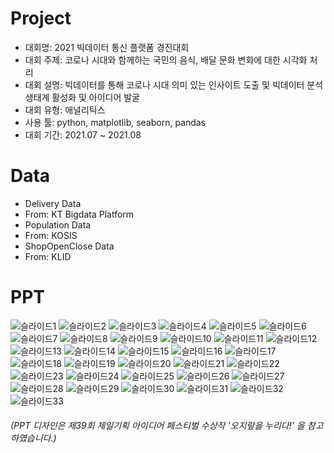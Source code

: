 # Project
- 대회명: 2021 빅데이터 통신 플랫폼 경진대회
- 대회 주제: 코로나 시대와 함께하는 국민의 음식, 배달 문화 변화에 대한 시각화 처리
- 대회 설명: 빅데이터를 통해 코로나 시대 의미 있는 인사이트 도출 및 빅데이터 분석 생태계 활성화 및 아이디어 발굴
- 대회 유형: 애널리틱스
- 사용 툴: python, matplotlib, seaborn, pandas
- 대회 기간: 2021.07 ~ 2021.08

# Data
- Delivery Data
- From: KT Bigdata Platform
- Population Data
- From: KOSIS
- ShopOpenClose Data
- From: KLID

# PPT

![슬라이드1](https://user-images.githubusercontent.com/52409420/131244064-700907e9-8ead-4112-a43e-c24748e14650.PNG)
![슬라이드2](https://user-images.githubusercontent.com/52409420/131244068-d2538cb7-5902-46e7-94d4-ceee3b98bdd5.PNG)
![슬라이드3](https://user-images.githubusercontent.com/52409420/131244070-456a90ca-106e-4be2-bc55-d5bc6c84b241.PNG)
![슬라이드4](https://user-images.githubusercontent.com/52409420/131244071-c631818a-9795-4737-970f-df0a21b87b21.PNG)
![슬라이드5](https://user-images.githubusercontent.com/52409420/131244072-4047c6cb-0133-46ac-bdc8-172a3cba92d5.PNG)
![슬라이드6](https://user-images.githubusercontent.com/52409420/131244073-85775dbf-40e9-4fe0-b323-10bc12544561.PNG)
![슬라이드7](https://user-images.githubusercontent.com/52409420/131244074-cbee497e-cda1-419e-a158-e415ce37322a.PNG)
![슬라이드8](https://user-images.githubusercontent.com/52409420/131244075-0df9f936-311a-4b94-8e50-6cc02837b266.PNG)
![슬라이드9](https://user-images.githubusercontent.com/52409420/131244076-2e4a9987-3f32-464e-9fec-edf01fb87e30.PNG)
![슬라이드10](https://user-images.githubusercontent.com/52409420/131244079-db5dbc57-34c6-47f5-8ab0-a137478d15d7.PNG)
![슬라이드11](https://user-images.githubusercontent.com/52409420/131244080-692c5567-da38-41db-ada6-2dc630a15761.PNG)
![슬라이드12](https://user-images.githubusercontent.com/52409420/131244082-f047cfbf-4df5-4f55-af28-8bf347695447.PNG)
![슬라이드13](https://user-images.githubusercontent.com/52409420/131244085-64098a70-68e6-4abd-86ba-bca7da80decd.PNG)
![슬라이드14](https://user-images.githubusercontent.com/52409420/131244086-4f549bf8-477a-4f90-8bfd-74bca5b9e4ce.PNG)
![슬라이드15](https://user-images.githubusercontent.com/52409420/131244087-39e22b88-662c-4d88-a67c-74417e7c33c9.PNG)
![슬라이드16](https://user-images.githubusercontent.com/52409420/131244088-9b3e59c5-5944-4ce8-afcf-d000c227d858.PNG)
![슬라이드17](https://user-images.githubusercontent.com/52409420/131244089-f59ee0c0-0ab0-4107-8985-2f9424113739.PNG)
![슬라이드18](https://user-images.githubusercontent.com/52409420/131244090-ffe863a6-52c3-469b-b962-3f80f2078a96.PNG)
![슬라이드19](https://user-images.githubusercontent.com/52409420/131244092-038d0d91-7265-4c4a-b213-c0dfcf5d0768.PNG)
![슬라이드20](https://user-images.githubusercontent.com/52409420/131244094-e516095f-afe8-4024-aa94-8d134daefde7.PNG)
![슬라이드21](https://user-images.githubusercontent.com/52409420/131244095-01207c4f-fd7a-4bd9-88a4-ff7522a46bc9.PNG)
![슬라이드22](https://user-images.githubusercontent.com/52409420/131244098-3e0dd77e-4577-45f8-a229-0ba31520f5be.PNG)
![슬라이드23](https://user-images.githubusercontent.com/52409420/131244101-d6a5fb10-fac6-4538-8069-85254da173a5.PNG)
![슬라이드24](https://user-images.githubusercontent.com/52409420/131244103-5746e160-1768-43f0-8e45-1afc55b53eea.PNG)
![슬라이드25](https://user-images.githubusercontent.com/52409420/131244132-90e6b360-a507-48bf-80bf-3792404a841f.PNG)
![슬라이드26](https://user-images.githubusercontent.com/52409420/131244133-04c5f388-9529-4346-b2cb-8125246c224c.PNG)
![슬라이드27](https://user-images.githubusercontent.com/52409420/131244134-919edb13-d59a-4f42-b607-8c8f0337f4d4.PNG)
![슬라이드28](https://user-images.githubusercontent.com/52409420/131244136-8bf8702f-c9a1-4344-92b0-93d7a315e018.PNG)
![슬라이드29](https://user-images.githubusercontent.com/52409420/131244138-314adf0b-ee38-4969-8e05-b8b2537f5aee.PNG)
![슬라이드30](https://user-images.githubusercontent.com/52409420/131244139-301ec18e-4306-45bf-a6b8-00a7530513ba.PNG)
![슬라이드31](https://user-images.githubusercontent.com/52409420/131244140-0458bc5a-5ef4-49d1-bead-185fec1fcaa4.PNG)
![슬라이드32](https://user-images.githubusercontent.com/52409420/131244142-8cba57bc-d73c-466a-9876-253aef1eb475.PNG)
![슬라이드33](https://user-images.githubusercontent.com/52409420/131244143-9b87552a-10e8-425e-b33f-5c025f664537.PNG)
###### (*PPT 디자인은 제39회 제일기획 아이디어 페스티벌 수상작 '오지랖을 누리다!' 을 참고하였습니다.*)
